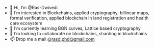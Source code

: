 - 👋 Hi, I’m @Ras-Dwivedi
- 👀 I’m interested in Blockchains, applied cryptography, billinear maps, formal verification, applied blockchain in land registration and health care ecosystem
- 🌱 I’m currently learning BGN curves, Lattice based cryptography
- 💞️ I’m looking to collaborate on blockchains, sharding in blockchains
- 📫 Drop me a mail @rasd.phd@gmail.com

<!---
Ras-Dwivedi/Ras-Dwivedi is a ✨ special ✨ repository because its `README.md` (this file) appears on your GitHub profile.
You can click the Preview link to take a look at your changes.
--->
